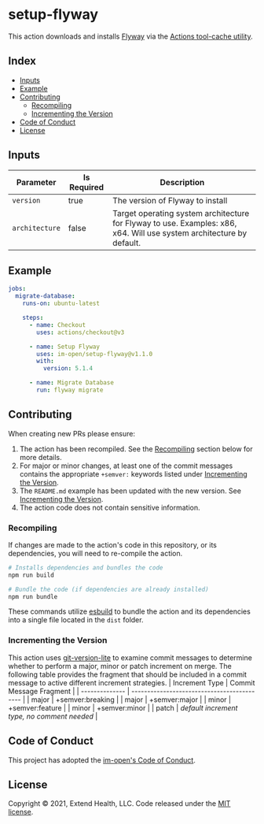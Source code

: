 # setup-flyway

This action downloads and installs [Flyway](https://flywaydb.org/) via the [Actions tool-cache utility](https://github.com/actions/toolkit/tree/main/packages/tool-cache).
    
## Index 
  
- [Inputs](#inputs)
- [Example](#example)
- [Contributing](#contributing)
  - [Recompiling](#recompiling)
  - [Incrementing the Version](#incrementing-the-version)
- [Code of Conduct](#code-of-conduct)
- [License](#license)  

## Inputs
| Parameter      | Is Required | Description                                                                                                          |
| -------------- | ----------- | -------------------------------------------------------------------------------------------------------------------- |
| `version`      | true        | The version of Flyway to install                                                                                     |
| `architecture` | false       | Target operating system architecture for Flyway to use. Examples: x86, x64. Will use system architecture by default. |

## Example

```yml
jobs:
  migrate-database:
    runs-on: ubuntu-latest

    steps:
      - name: Checkout
        uses: actions/checkout@v3

      - name: Setup Flyway
        uses: im-open/setup-flyway@v1.1.0
        with:
          version: 5.1.4

      - name: Migrate Database
        run: flyway migrate
```

## Contributing

When creating new PRs please ensure:
1. The action has been recompiled.  See the [Recompiling](#recompiling) section below for more details.
2. For major or minor changes, at least one of the commit messages contains the appropriate `+semver:` keywords listed under [Incrementing the Version](#incrementing-the-version).
3. The `README.md` example has been updated with the new version.  See [Incrementing the Version](#incrementing-the-version).
4. The action code does not contain sensitive information.

### Recompiling

If changes are made to the action's code in this repository, or its dependencies, you will need to re-compile the action.

```sh
# Installs dependencies and bundles the code
npm run build

# Bundle the code (if dependencies are already installed)
npm run bundle
```

These commands utilize [esbuild](https://esbuild.github.io/getting-started/#bundling-for-node) to bundle the action and
its dependencies into a single file located in the `dist` folder.

### Incrementing the Version

This action uses [git-version-lite] to examine commit messages to determine whether to perform a major, minor or patch increment on merge.  The following table provides the fragment that should be included in a commit message to active different increment strategies.
| Increment Type | Commit Message Fragment                     |
| -------------- | ------------------------------------------- |
| major          | +semver:breaking                            |
| major          | +semver:major                               |
| minor          | +semver:feature                             |
| minor          | +semver:minor                               |
| patch          | *default increment type, no comment needed* |

## Code of Conduct

This project has adopted the [im-open's Code of Conduct](https://github.com/im-open/.github/blob/master/CODE_OF_CONDUCT.md).

## License

Copyright &copy; 2021, Extend Health, LLC. Code released under the [MIT license](LICENSE).

[git-version-lite]: https://github.com/im-open/git-version-lite
